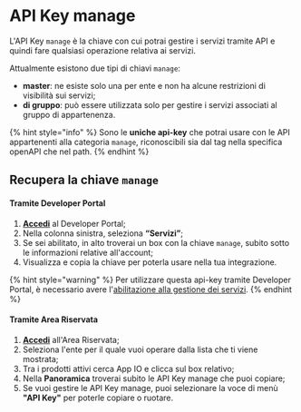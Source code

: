 # API Key manage

L'API Key `manage` è la chiave con cui potrai gestire i servizi tramite API e quindi fare qualsiasi operazione relativa ai servizi.&#x20;

Attualmente esistono due tipi di chiavi `manage`:

* **master**: ne esiste solo una per ente e non ha alcune restrizioni di visibilità sui servizi;
* **di gruppo**: può essere utilizzata solo per gestire i servizi associati al gruppo di appartenenza.

{% hint style="info" %}
Sono le **uniche api-key** che potrai usare con le API appartenenti alla categoria `manage`, riconoscibili sia dal tag nella specifica openAPI che nel path.
{% endhint %}

## Recupera la chiave `manage`

#### Tramite Developer Portal

1. [**Accedi**](https://developer.io.italia.it/) al Developer Portal;
2. Nella colonna sinistra, seleziona **“Servizi”**;
3. Se sei abilitato, in alto troverai un box con la chiave `manage`, subito sotto le informazioni relative all'account;
4. Visualizza e copia la chiave per poterla usare nella tua integrazione.

{% hint style="warning" %}
Per utilizzare questa api-key tramite Developer Portal, è necessario avere l'[abilitazione alla gestione dei servizi](../../../abilitazioni/gestione-dei-servizi.md).
{% endhint %}

#### Tramite Area Riservata

1. [**Accedi**](https://selfcare.pagopa.it/) all'Area Riservata;
2. Seleziona l'ente per il quale vuoi operare dalla lista che ti viene mostrata;
3. Tra i prodotti attivi cerca App IO e clicca sul box relativo;
4. Nella **Panoramica** troverai subito le API Key manage che puoi copiare;
5. Se vuoi gestire le API Key manage, puoi selezionare la voce di menù **"API Key"** per poterle copiare o ruotare.

